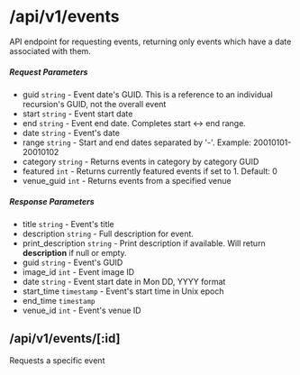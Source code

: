 # /api/v1/events

API endpoint for requesting events, returning only events which have a date associated with them.

##### Request Parameters
- guid ```string``` - Event date's GUID.  This is a reference to an individual recursion's GUID, not the overall event
- start ```string``` - Event start date
- end ```string``` - Event end date.  Completes start <-> end range.
- date ```string``` - Event's date
- range ```string``` - Start and end dates separated by '-'.  Example: 20010101-20010102
- category ```string``` - Returns events in category by category GUID
- featured ```int``` - Returns currently featured events if set to 1. Default: 0
- venue_guid ```int``` - Returns events from a specified venue


##### Response Parameters
- title ```string``` - Event's title
- description ```string``` - Full description for event.
- print_description ```string``` - Print description if available.  Will return **description** if null or empty.
- guid ```string``` - Event's GUID
- image_id ```int``` - Event image ID
- date ```string``` - Event start date in Mon DD, YYYY format
- start_time ```timestamp``` - Event's start time in Unix epoch
- end_time ```timestamp```
- venue_id ```int``` - Event's venue ID

## /api/v1/events/[:id]
Requests a specific event
